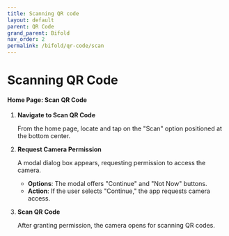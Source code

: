 ```yaml
---
title: Scanning QR code
layout: default
parent: QR Code
grand_parent: Bifold
nav_order: 2
permalink: /bifold/qr-code/scan
---
```


# Scanning QR Code

#### Home Page: Scan QR Code

1. **Navigate to Scan QR Code**

   From the home page, locate and tap on the "Scan" option positioned at the bottom center.

2. **Request Camera Permission**

   A modal dialog box appears, requesting permission to access the camera.

   - **Options**: The modal offers "Continue" and "Not Now" buttons.
   - **Action**: If the user selects "Continue," the app requests camera access.

3. **Scan QR Code**

   After granting permission, the camera opens for scanning QR codes.
